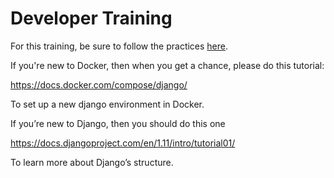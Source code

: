 # Developer Training

For this training, be sure to follow the practices [here](../engineering).

If you're new to Docker, then when you get a chance, please do this tutorial:

https://docs.docker.com/compose/django/

To set up a new django environment in Docker.

If you’re new to Django, then you should do this one

https://docs.djangoproject.com/en/1.11/intro/tutorial01/

To learn more about Django’s structure.

